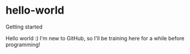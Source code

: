 # hello-world
Getting started

Hello world :)
I'm new to GitHub, so I'll be training here for a while before programming!
